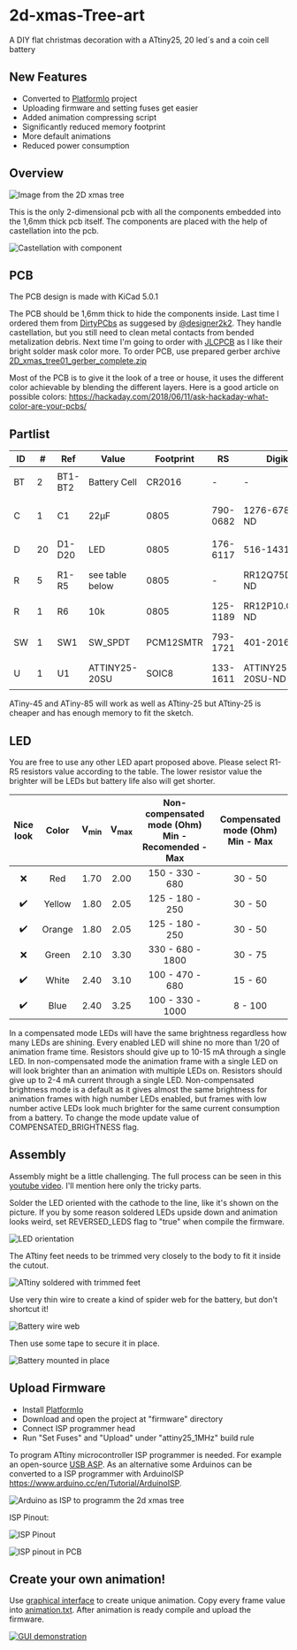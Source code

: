 # 2d-xmas-Tree-art
A DIY flat christmas decoration with a ATtiny25, 20 led´s and a coin cell battery 

## New Features
- Converted to [PlatformIo](https://platformio.org/) project
- Uploading firmware and setting fuses get easier
- Added animation compressing script
- Significantly reduced memory footprint
- More default animations
- Reduced power consumption

## Overview

![Image from the 2D xmas tree](img/2dxmastree_gif.gif)

This is the only 2-dimensional pcb with all the components embedded into the 1,6mm thick pcb itself.
The components are placed with the help of castellation into the pcb. 

![Castellation with component](img/castellation_0805.PNG)

## PCB

The PCB design is made with KiCad 5.0.1

The PCB should be 1,6mm thick to hide the components inside. Last time I ordered them from [DirtyPCbs](https://dirtypcbs.com/) as suggesed by [@designer2k2](https://github.com/designer2k2). They handle castellation, but you still need to clean metal contacts from bended metalization debris. Next time I'm going to order with [JLCPCB](https://jlcpcb.com/) as I like their bright solder mask color more. To order PCB, use prepared gerber archive [2D_xmas_tree01_gerber_complete.zip](https://raw.githubusercontent.com/kasedy/2d-xmas-tree-art/master/pcb-kicad/gerb/2D_xmas_tree01_gerber_complete.zip)

Most of the PCB is to give it the look of a tree or house, it uses the different color achievable by blending the different layers. Here is a good article on possible colors: https://hackaday.com/2018/06/11/ask-hackaday-what-color-are-your-pcbs/

## Partlist

|ID|#|Ref|Value|Footprint|RS|Digikey|Aliexpress|Img|
| --- | --- | --- | --- | --- | --- | --- | --- | --- |
|BT|2|BT1-BT2|Battery Cell|CR2016|-|-|[CR2016](https://www.aliexpress.com/item/32865072812.html)|<img src="./img/partlist/battery.jpg" height="50">|
|C|1|C1|22µF|0805|790-0682|1276-6786-1-ND|[0805 22uF capacitor](https://www.aliexpress.com/item/32374775517.html)|<img src="./img/partlist/capacitor.jpg" height="50">|
|D|20|D1-D20|LED|0805|176-6117|516-1431-1-ND|[0805 LED](https://www.aliexpress.com/item/1206476683.html)|<img src="./img/partlist/led.jpg" height="50">|
|R|5|R1-R5|see table below|0805|-|RR12Q75DCT-ND|[0805 Resistor](https://www.aliexpress.com/item/32865947306.html)|<img src="./img/partlist/resistor.jpg" height="50">|
|R|1|R6|10k|0805|125-1189|RR12P10.0KDCT-ND|[0805 Resistor](https://www.aliexpress.com/item/32865947306.html)|<img src="./img/partlist/resistor.jpg" height="50">|
|SW|1|SW1|SW_SPDT|PCM12SMTR|793-1721|401-2016-1-ND|[MSK-12C02](https://www.aliexpress.com/item/32863424888.html)|<img src="./img/partlist/switch.jpg" height="50">|
|U|1|U1|ATTINY25-20SU|SOIC8|133-1611|ATTINY25-20SU-ND|-|<img src="./img/partlist/attiny.jpg" height="50">|

ATiny-45 and ATiny-85 will work as well as ATtiny-25 but ATtiny-25 is cheaper and has enough memory to fit the sketch.

## LED

You are free to use any other LED apart proposed above. Please select R1-R5 resistors value according to the table. The lower resistor value the brighter will be LEDs but battery life also will get shorter.

| Nice <br> look | Color | V<sub>min</sub> | V<sub>max</sub> | Non-compensated mode (Ohm) <br> Min - Recomended - Max | Compensated mode (Ohm) <br> Min - Max |
| :---: | :---: | :---: | :---: | :---: | :---: |
| :x: | Red | 1.70 | 2.00 | 150 - 330 - 680 | 30 - 50 |
| :heavy_check_mark: | Yellow | 1.80 | 2.05 | 125 - 180 - 250 | 30 - 50 |
| :heavy_check_mark: | Orange | 1.80 | 2.05 | 125 - 180 - 250 | 30 - 50 |
| :x: | Green | 2.10 | 3.30 | 330 - 680 - 1800 | 30 - 75 |
| :heavy_check_mark: | White | 2.40 | 3.10 | 100 - 470 - 680 | 15 - 60 |
| :heavy_check_mark: | Blue | 2.40 | 3.25 | 100 - 330 - 1000 | 8 - 100 |

In a compensated mode LEDs will have the same brightness regardless how many LEDs are shining. Every enabled LED will shine no more than 1/20 of animation frame time. Resistors should give up to 10-15 mA through a single LED. In non-compensated mode the animation frame with a single LED on will look brighter than an animation with multiple LEDs on. Resistors should give up to 2-4 mA current through a single LED. Non-compensated brightness mode is a default as it gives almost the same brightness for animation frames with high number LEDs enabled, but frames with low number active LEDs look much brighter for the same current consumption from a battery. To change the mode update value of COMPENSATED_BRIGHTNESS flag.

## Assembly

Assembly might be a little challenging. The full process can be seen in this [youtube video](https://www.youtube.com/watch?v=K6z7--RqQHQ). I'll mention here only the tricky parts.

Solder the LED oriented with the cathode to the line, like it's shown on the picture. If you by some reason soldered LEDs upside down and animation looks weird, set REVERSED_LEDS flag to "true" when compile the firmware.

![LED orientation](https://github.com/designer2k2/2d-xmas-tree/raw/master/img/led_orientation.PNG)

The ATtiny feet needs to be trimmed very closely to the body to fit it inside the cutout.

![ATtiny soldered with trimmed feet](https://github.com/designer2k2/2d-xmas-tree/raw/master/img/attiny_soldered.JPG)

Use very thin wire to create a kind of spider web for the battery, but don't shortcut it!

![Battery wire web](https://github.com/designer2k2/2d-xmas-tree/raw/master/img/batteryweb.jpg)

Then use some tape to secure it in place.

![Battery mounted in place](https://github.com/designer2k2/2d-xmas-tree/raw/master/img/batterymounted.PNG)

## Upload Firmware

- Install [PlatformIo](https://platformio.org/)
- Download and open the project at "firmware" directory
- Connect ISP programmer head
- Run "Set Fuses" and "Upload" under "attiny25_1MHz" build rule

To program ATtiny microcontroller ISP programmer is needed. For example an open-source [USB ASP](https://www.fischl.de/usbasp/). As an alternative some Arduinos can be converted to a ISP programmer with ArduinoISP https://www.arduino.cc/en/Tutorial/ArduinoISP.

![Arduino as ISP to programm the 2d xmas tree](img/2d_xmas_tree_programming.jpg)

ISP Pinout:

![ISP Pinout](https://github.com/designer2k2/2d-xmas-tree/raw/master/img/isp_pinout.PNG)

![ISP pinout in PCB](https://github.com/designer2k2/2d-xmas-tree/raw/master/img/isp_inpcb.PNG)

## Create your own animation!

Use [graphical interface](https://kasedy.github.io/2d-xmas-tree-art/) to create unique animation. Copy every frame value into [animation.txt](firmware/src/animation.txt). After animation is ready compile and upload the firmware.

[![GUI demonstration](img/animation.gif)](https://kasedy.github.io/2d-xmas-tree-art/)
